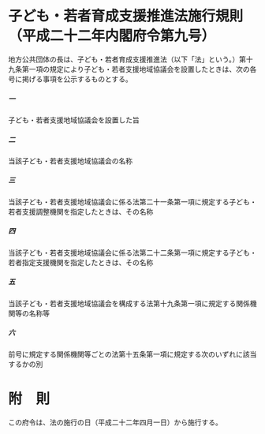 # 子ども・若者育成支援推進法施行規則（平成二十二年内閣府令第九号）
地方公共団体の長は、子ども・若者育成支援推進法（以下「法」という。）第十九条第一項の規定により子ども・若者支援地域協議会を設置したときは、次の各号に掲げる事項を公示するものとする。
##### 一
子ども・若者支援地域協議会を設置した旨
##### 二
当該子ども・若者支援地域協議会の名称
##### 三
当該子ども・若者支援地域協議会に係る法第二十一条第一項に規定する子ども・若者支援調整機関を指定したときは、その名称
##### 四
当該子ども・若者支援地域協議会に係る法第二十二条第一項に規定する子ども・若者指定支援機関を指定したときは、その名称
##### 五
当該子ども・若者支援地域協議会を構成する法第十九条第一項に規定する関係機関等の名称等
##### 六
前号に規定する関係機関等ごとの法第十五条第一項に規定する次のいずれに該当するかの別
# 附　則
この府令は、法の施行の日（平成二十二年四月一日）から施行する。
